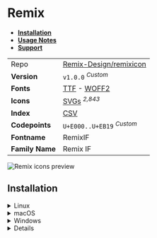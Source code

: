 # Remix

- [**Installation**](#installation)
- [**Usage Notes**](#usage-notes)
- [**Support**](#support)

|                 |                                                                                                                                                                           |
| :-------------- | ------------------------------------------------------------------------------------------------------------------------------------------------------------------------- |
| Repo            | [Remix-Design/remixicon](https://github.com/Remix-Design/remixicon)                                                                                                       |
| **Version**     | `v1.0.0` <sup>_Custom_</sup>                                                                                                                                              |
| **Fonts**       | [TTF](https://raw.githubusercontent.com/iconicFonts/if/main/fonts/TTF/Remix.ttf) - [WOFF2](https://raw.githubusercontent.com/iconicFonts/if/main/fonts/WOFF2/Remix.woff2) |
| **Icons**       | [SVGs](https://github.com/iconicFonts/if/tree/main/packs/Remix/svgs) <sup>_2,843_</sup>                                                                                   |
| **Index**       | [CSV](https://github.com/iconicFonts/if/blob/main/indices/Remix.csv)                                                                                                      |
| **Codepoints**  | `U+E000..U+EB19` <sup>_Custom_</sup>                                                                                                                                      |
| **Fontname**    | RemixIF                                                                                                                                                                   |
| **Family Name** | Remix IF                                                                                                                                                                  |

<picture>
  <source media="(prefers-color-scheme: dark)" srcset="https://raw.githubusercontent.com/iconicFonts/if/main/imgs/Remix_dark.png">
  <img alt="Remix icons preview" src="https://raw.githubusercontent.com/iconicFonts/if/main/imgs/Remix_light.png">
</picture>

## Installation

<details>

<summary>Linux</summary>

```sh
curl -o ~/.local/share/fonts/Remix.ttf https://raw.githubusercontent.com/iconicFonts/if/main/fonts/TTF/Remix.ttf
```

Refresh font cache:

```sh
fc-cache -f ~/.local/share/fonts
```

</details>

<details>

<summary>macOS</summary>

```sh
curl -o ~/Library/Fonts/Remix.ttf https://raw.githubusercontent.com/iconicFonts/if/main/fonts/TTF/Remix.ttf
```

</details>

<details>

<summary>Windows</summary>

```sh
curl -o C:\Windows\Fonts\Remix.ttf https://raw.githubusercontent.com/iconicFonts/if/main/fonts/TTF/Remix.ttf
```

</details>

<details>

## Usage Notes

> [!NOTE]
>
> 1. The icon pack name, originally **Remix Icon**, was changed to **Remix**.
> 2. The suffixes of icons were adjusted from `-line`, and `fill` to `-N`, where `N` represents a number, until a unique icon name was found.
> 3. **Remix** font is standalone and has its own [codepoints](https://github.com/iconicFonts/if/blob/main/indices/Remix.csv), which are different from those in the [IF](https://github.com/iconicFonts/if/blob/main/indices/if.csv) font[^1].

> [!IMPORTANT]  
> The [codepoints](https://github.com/iconicFonts/if/blob/main/indices/Remix.csv) for the **Remix** font remain unchanged and will not alter in the future, ensuring that you can use the font safely even when new versions are released.

## Support

If you've found this project helpful, a little love goes a long way. Give it a :star: or share it around.

[^1]: The first glyph for the **Remix** font starts from codepoint `E000`, while for the **iPack** font, it starts from `F2811`.

